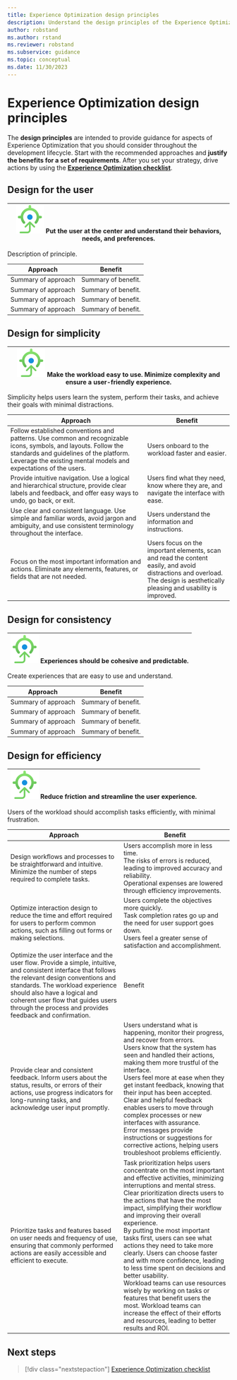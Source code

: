 ```yaml
---
title: Experience Optimization design principles
description: Understand the design principles of the Experience Optimization pillar.
author: robstand
ms.author: rstand
ms.reviewer: robstand
ms.subservice: guidance
ms.topic: conceptual
ms.date: 11/30/2023
---
```


# Experience Optimization design principles 

The **design principles** are intended to provide guidance for aspects of Experience Optimization that you should consider throughout the development lifecycle. Start with the recommended approaches and **justify the benefits for a set of requirements**. After you set your strategy, drive actions by using the [**Experience Optimization checklist**](./checklist.md).

## Design for the user

|![Goal icon](../_images/goal.svg) Put the user at the center and understand their behaviors, needs, and preferences.  |
|--|

Description of principle.

|Approach|Benefit|
|-|-|
|Summary of approach|Summary of benefit.|
|Summary of approach|Summary of benefit.|
|Summary of approach|Summary of benefit.|
|Summary of approach|Summary of benefit.|

## Design for simplicity

|![Goal icon](../_images/goal.svg) Make the workload easy to use. Minimize complexity and ensure a user-friendly experience.|
|--|

Simplicity helps users learn the system, perform their tasks, and achieve their goals with minimal distractions.

|Approach|Benefit|
|-|-|
|Follow established conventions and patterns. Use common and recognizable icons, symbols, and layouts. Follow the standards and guidelines of the platform. Leverage the existing mental models and expectations of the users. | Users onboard to the workload faster and easier.|
|Provide intuitive navigation. Use a logical and hierarchical structure, provide clear labels and feedback, and offer easy ways to undo, go back, or exit.|Users find what they need, know where they are, and navigate the interface with ease.|
|Use clear and consistent language. Use simple and familiar words, avoid jargon and ambiguity, and use consistent terminology throughout the interface. |Users understand the information and instructions.|
|Focus on the most important information and actions. Eliminate any elements, features, or fields that are not needed. |Users focus on the important elements, scan and read the content easily, and avoid distractions and overload.<br/>The design is aesthetically pleasing and usability is improved. |

## Design for consistency

|![Goal icon](../_images/goal.svg) Experiences should be cohesive and predictable. |
|--|

Create experiences that are easy to use and understand.

|Approach|Benefit|
|-|-|
|Summary of approach|Summary of benefit.|
|Summary of approach|Summary of benefit.|
|Summary of approach|Summary of benefit.|
|Summary of approach|Summary of benefit.|

## Design for efficiency

|![Goal icon](../_images/goal.svg) Reduce friction and streamline the user experience. |
|--|

Users of the workload should accomplish tasks efficiently, with minimal frustration.

|Approach|Benefit|
|-|-|
|Design workflows and processes to be straightforward and intuitive. Minimize the number of steps required to complete tasks. | Users accomplish more in less time.<br/>The risks of errors is reduced, leading to improved accuracy and reliability.<br/>Operational expenses are lowered through efficiency improvements.|
|Optimize interaction design to reduce the time and effort required for users to perform common actions, such as filling out forms or making selections.| Users complete the objectives more quickly.<br/>Task completion rates go up and the need for user support goes down.<br/>Users feel a greater sense of satisfaction and accomplishment. |
|Optimize the user interface and the user flow. Provide a simple, intuitive, and consistent interface that follows the relevant design conventions and standards. The workload experience should also have a logical and coherent user flow that guides users through the process and provides feedback and confirmation.| Benefit |
|Provide clear and consistent feedback. Inform users about the status, results, or errors of their actions, use progress indicators for long-running tasks, and acknowledge user input promptly.|Users understand what is happening, monitor their progress, and recover from errors.<br/>Users know that the system has seen and handled their actions, making them more trustful of the interface.<br/>Users feel more at ease when they get instant feedback, knowing that their input has been accepted.<br/>Clear and helpful feedback enables users to move through complex processes or new interfaces with assurance.<br/>Error messages provide instructions or suggestions for corrective actions, helping users troubleshoot problems efficiently. |
|Prioritize tasks and features based on user needs and frequency of use, ensuring that commonly performed actions are easily accessible and efficient to execute.| Task prioritization helps users concentrate on the most important and effective activities, minimizing interruptions and mental stress. Clear prioritization directs users to the actions that have the most impact, simplifying their workflow and improving their overall experience.<br/>By putting the most important tasks first, users can see what actions they need to take more clearly. Users can choose faster and with more confidence, leading to less time spent on decisions and better usability.<br/>Workload teams can use resources wisely by working on tasks or features that benefit users the most. Workload teams can increase the effect of their efforts and resources, leading to better results and ROI.|

## Next steps

> [!div class="nextstepaction"]
> [Experience Optimization checklist](checklist.md)
